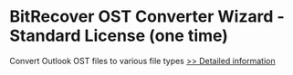 # BitRecover OST Converter Wizard - Standard License (one time)
Convert Outlook OST files to various file types
[>> Detailed information](https://secure.shareit.com/shareit/product.html?productid=300878271&affiliateid=200057808)